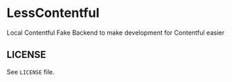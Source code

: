 # LessContentful

Local Contentful Fake Backend to make development for Contentful easier

## LICENSE

See `LICENSE` file.
